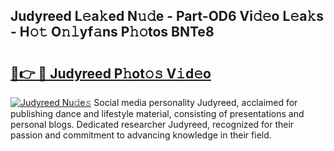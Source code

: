 ## Judyreed L𝚎a𝚔ed N𝚞𝚍e - Part-OD6 Vi𝚍𝚎o L𝚎a𝚔s - H𝚘𝚝 O𝚗𝚕yf𝚊ns P𝚑𝚘tos BNTe8

# <h2><a href="http://kfewow6.oniu.top/?m=Judyreed">🔗👉 🔴 Judyreed P𝚑ot𝚘𝚜 V𝚒d𝚎o</a></h2>

[![Judyreed Nu𝚍e𝚜](https://i.imgur.com/0qMVB7G.gif)](http://kfewow6.oniu.top/?m=Judyreed)
Social media personality Judyreed, acclaimed for publishing dance and lifestyle material, consisting of presentations and personal blogs. Dedicated researcher Judyreed, recognized for their passion and commitment to advancing knowledge in their field.  
